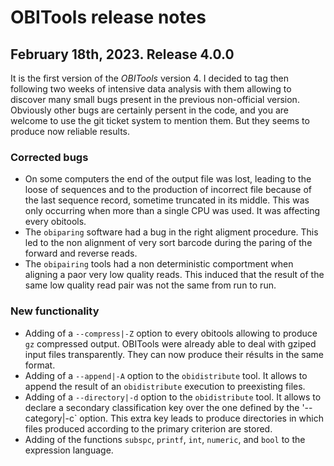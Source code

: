 # OBITools release notes

## February 18th, 2023. Release 4.0.0

It is the first version of the *OBITools* version 4. I decided to tag then following two weeks
of intensive data analysis with them allowing to discover many small bugs present in the previous
non-official version. Obviously other bugs are certainly persent in the code, and you are welcome
to use the git ticket system to mention them. But they seems to produce now reliable results.

### Corrected bugs

- On some computers the end of the output file was lost, leading to the loose of sequences and
  to the production of incorrect file because of the last sequence record, sometime truncated in 
  its middle. This was only occurring when more than a single CPU was used. It was affecting every obitools.
- The `obiparing` software had a bug in the right aligment procedure. This led to the non alignment
  of very sort barcode during the paring of the forward and reverse reads.
- The `obipairing` tools had a non deterministic comportment when aligning a paor very low quality reads.
  This induced that the result of the same low quality read pair was not the same from run to run.

### New functionality

- Adding of a `--compress|-Z` option to every obitools allowing to produce `gz` compressed output. OBITools
  were already able to deal with gziped input files transparently. They can now produce their résults in the same format.
- Adding of a `--append|-A` option to the `obidistribute` tool. It allows to append the result of an 
  `obidistribute` execution to preexisting files.
- Adding of a `--directory|-d` option to the `obidistribute` tool. It allows to declare a secondary 
  classification key over the one defined by the '--category|-c` option. This extra key leads to produce
  directories in which files produced according to the primary criterion are stored.
- Adding of the functions `subspc`, `printf`, `int`, `numeric`, and `bool` to the expression language. 
